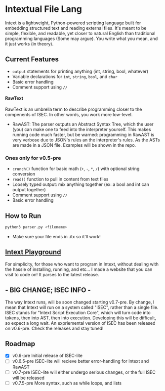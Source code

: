 # Intextual File Lang

Intext is a lightweight, Python-powered scripting language built for embedding structured text and reading external files. It's meant to be simple, flexible, and readable, yet closer to natural English than traditional programming languages (Some may argue). You write what you mean, and it just works (in theory).

## Current Features

- `output` statements for printing anything (int, string, bool, whatever)
- Variable declarations for `int`, `string`, `bool`, and `char`
- Basic error handling
- Comment support using `//`

#### RawText
RawText is an umbrella term to describe programming closer to the compenents of ISEC. In other words, you work more low-level.
- RawAST: The parser outputs an Abstract Syntax Tree, which the user (you) can make one to feed into the interpreter yourself. This makes running code much faster, but be warned: programming in RawAST is very verbose due to JSON's rules an the interpreter's rules. As the ASTs are made in a JSON file. Examples will be shown in the repo.


### Ones only for v0.5-pre
- `crunch()` function for basic math (`+`, `-`, `*`, `/`) with optional string conversion
- `read()` function to pull in content from text files
- Loosely typed output: mix anything together (ex: a bool and int can output together)
- Comment support using `//`
- Basic error handling

## How to Run

```bash
python3 parser.py <filename>
```
- Make sure your file ends in .itx so it'll work!

## [Intext Playground](https://www.devhatch.site)
For simplicity, for those who want to program in Intext, without dealing with the hassle of installing, running, and etc... I made a website that you can visit to code on! It parses to the latest release.

## - BIG CHANGE; ISEC INFO -
The way Intext runs, will be soon changed starting v0.7-pre. By change, I mean that Intext will run on a system called "ISEC", rather than a single file. ISEC stands for "Intext Script Execution Core", which will turn code into tokens, then into AST, then into execution. Developing this will be difficult, so expect a long wait. An expriemental version of ISEC has been released on v0.6-pre. Check the releases and stay tuned!

## Roadmap
- [x] v0.6-pre Initial release of ISEC-lite
- [ ] v0.6.5-pre ISEC-lite will recieve better error-handling for Intext and RawAST
- [ ] v0.7-pre ISEC-lite will either undergo serious changes, or the full ISEC will be released
- [ ] v0.7.5-pre More syntax, such as while loops, and lists
